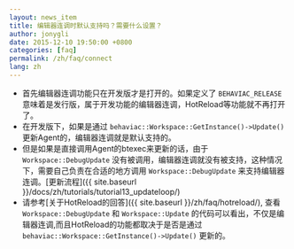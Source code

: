 ```yaml
---
layout: news_item
title: 编辑器连调时默认支持吗？需要什么设置？
author: jonygli
date: 2015-12-10 19:50:00 +0800
categories: [faq]
permalink: /zh/faq/connect
lang: zh
---
```


 - 首先编辑器连调功能只在开发版才是打开的。如果定义了 `BEHAVIAC_RELEASE` 意味着是发行版，属于开发功能的编辑器连调，HotReload等功能就不再打开了。
 - 在开发版下，如果是通过 `behaviac::Workspace::GetInstance()->Update()` 更新Agent的，编辑器连调就是默认支持的。
 - 但是如果是直接调用Agent的btexec来更新的话，由于 `Workspace::DebugUpdate` 没有被调用，编辑器连调就没有被支持，这种情况下，需要自己负责在合适的地方调用 `Workspace::DebugUpdate` 来支持编辑器连调。[更新流程]({{ site.baseurl }}/docs/zh/tutorials/tutorial13_updateloop/)
 - 请参考[关于HotReload的回答]({{ site.baseurl }}/zh/faq/hotreload/), 查看`Workspace::DebugUpdate` 和 `Workspace::Update` 的代码可以看出，不仅是编辑器连调,而且HotReload的功能都取决于是否是通过`behaviac::Workspace::GetInstance()->Update()` 更新的。

